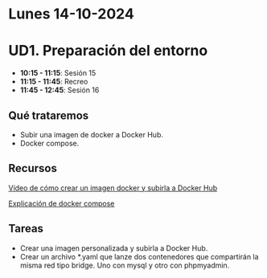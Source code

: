 
# Lunes 14-10-2024

# UD1. Preparación del entorno

- **10:15 - 11:15**: Sesión 15
- **11:15 - 11:45**: Recreo
- **11:45 - 12:45**: Sesión 16


## Qué trataremos

- Subir una imagen de docker a Docker Hub.
- Docker compose.

## Recursos
[Vídeo de cómo crear un imagen docker y subirla a Docker Hub](https://www.youtube.com/watch?v=dd9KDUvDBuE)

[Explicación de docker compose](https://pabpereza.dev/docs/cursos/docker/Docker_compose)

## Tareas

- Crear una imagen personalizada y subirla a Docker Hub.
- Crear un archivo *.yaml que lanze dos contenedores que compartirán la misma red tipo bridge. Uno con mysql y otro con phpmyadmin.



